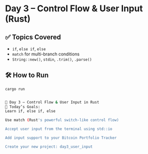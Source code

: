 # Day 3 – Control Flow & User Input (Rust)

## ✅ Topics Covered
- `if`, `else if`, `else`
- `match` for multi-branch conditions
- `String::new()`, `stdin`, `.trim()`, `.parse()`

## 🛠 How to Run

```bash
cargo run


🦀 Day 3 – Control Flow & User Input in Rust
🎯 Today’s Goals:
Learn if, else if, else

Use match (Rust's powerful switch-like control flow)

Accept user input from the terminal using std::io

Add input support to your Bitcoin Portfolio Tracker

Create your new project: day3_user_input